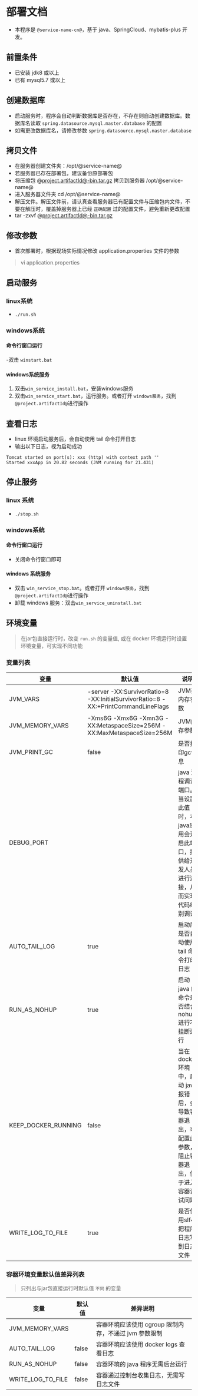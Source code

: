 # 部署文档

- 本程序是 `@service-name-cn@`，基于 java、SpringCloud、mybatis-plus 开发。

## 前置条件

- 已安装 jdk8 或以上
- 已有 mysql5.7 或以上

## 创建数据库

- 启动服务时，程序会自动判断数据库是否存在，不存在则自动创建数据库。数据库名读取 `spring.datasource.mysql.master.database` 的配置
- 如需更改数据库名，请修改参数 `spring.datasource.mysql.master.database`

## 拷贝文件

- 在服务器创建文件夹：/opt/@service-name@
- 若服务器已存在部署包，建议备份原部署包
- 将压缩包 @project.artifactId@-bin.tar.gz 拷贝到服务器 /opt/@service-name@
- 进入服务器文件夹 cd /opt/@service-name@
- 解压文件。解压文件前，请认真查看服务器已有配置文件与压缩包内文件，不要在解压时，覆盖掉服务器上已经 `正确配置` 过的配置文件，避免重新更改配置
- tar -zxvf @project.artifactId@-bin.tar.gz

## 修改参数

- 首次部署时，根据现场实际情况修改 application.properties 文件的参数

> vi application.properties

## 启动服务

### linux系统

- `./run.sh`

### windows系统

#### 命令行窗口运行

-双击 `winstart.bat`

#### windows系统服务

1. 双击`win_service_install.bat`，安装windows服务
2. 双击`win_service_start.bat`，运行服务。或者打开 `windows服务`，找到 `@project.artifactId@`进行操作

## 查看日志

- linux 环境启动服务后，会自动使用 tail 命令打开日志
- 输出以下日志，视为启动成功

```text
Tomcat started on port(s): xxx (http) with context path ''
Started xxxApp in 20.82 seconds (JVM running for 21.431)
```

## 停止服务

### linux 系统

- `./stop.sh`

### windows系统

#### 命令行窗口运行

- 关闭命令行窗口即可

#### windows 系统服务

- 双击 `win_service_stop.bat`。或者打开 `windows服务`，找到 `@project.artifactId@`进行操作
- 卸载 windows 服务：双击`win_service_uninstall.bat`

## 环境变量

> 在jar包直接运行时，改变 `run.sh` 的变量值, 或在 docker 环境运行时设置环境变量，可实现不同功能

### 变量列表


| 变量                | 默认值                                                                            | 说明                                                                                                   |
| --------------------- | ----------------------------------------------------------------------------------- | -------------------------------------------------------------------------------------------------------- |
| JVM_VARS            | -server -XX:SurvivorRatio=8 -XX:InitialSurvivorRatio=8 -XX:+PrintCommandLineFlags | JVM非内存参数                                                                                          |
| JVM_MEMORY_VARS     | -Xms6G -Xmx6G -Xmn3G -XX:MetaspaceSize=256M -XX:MaxMetaspaceSize=256M             | JVM内存参数                                                                                            |
| JVM_PRINT_GC        | false                                                                             | 是否打印gc信息                                                                                         |
| DEBUG_PORT          |                                                                                   | java 远程调试端口。当设置此值时，本java应用会开启此端口，提供给开发人员进行连接，从而实现代码级别调试  |
| AUTO_TAIL_LOG       | true                                                                              | 启动后是否自动使用 tail 命令打印日志                                                                   |
| RUN_AS_NOHUP        | true                                                                              | 启动 java 的命令是否结合 nohup 进行不挂断运行                                                          |
| KEEP_DOCKER_RUNNING | false                                                                             | 当在 docker 环境中，启动 java 报错后，会导致容器退出，可配置此参数，阻止容器退出，便于进入容器调试问题 |
| WRITE_LOG_TO_FILE   | true                                                                              | 是否使用slf4j把程序日志写到日志文件                                                                    |

### 容器环境变量默认值差异列表

> 只列出与jar包直接运行时默认值 `不同` 的变量


| 变量              | 默认值 | 差异说明                                              |
| ------------------- | -------- | ------------------------------------------------------- |
| JVM_MEMORY_VARS   |        | 容器环境应该使用 cgroup 限制内存，不通过 jvm 参数限制 |
| AUTO_TAIL_LOG     | false  | 容器环境应该使用 docker logs 查看日志                 |
| RUN_AS_NOHUP      | false  | 容器环境的 java 程序无需后台运行                      |
| WRITE_LOG_TO_FILE | false  | 容器通过控制台收集日志，无需写日志文件                |
